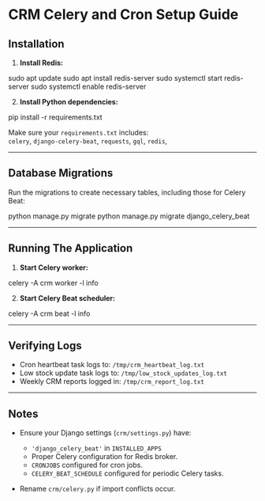# CRM Celery and Cron Setup Guide

## Installation

1. **Install Redis:**

sudo apt update
sudo apt install redis-server
sudo systemctl start redis-server
sudo systemctl enable redis-server

2. **Install Python dependencies:**

pip install -r requirements.txt

Make sure your `requirements.txt` includes:  
`celery`, `django-celery-beat`, `requests`, `gql`, `redis`,

---

## Database Migrations

Run the migrations to create necessary tables, including those for Celery Beat:

python manage.py migrate
python manage.py migrate django_celery_beat

---

## Running The Application

1. **Start Celery worker:**

celery -A crm worker -l info

2. **Start Celery Beat scheduler:**

celery -A crm beat -l info

---

## Verifying Logs

- Cron heartbeat task logs to: `/tmp/crm_heartbeat_log.txt`
- Low stock update task logs to: `/tmp/low_stock_updates_log.txt`
- Weekly CRM reports logged in: `/tmp/crm_report_log.txt`

---

## Notes

- Ensure your Django settings (`crm/settings.py`) have:

  - `'django_celery_beat'` in `INSTALLED_APPS`
  - Proper Celery configuration for Redis broker.
  - `CRONJOBS` configured for cron jobs.
  - `CELERY_BEAT_SCHEDULE` configured for periodic Celery tasks.

- Rename `crm/celery.py` if import conflicts occur.